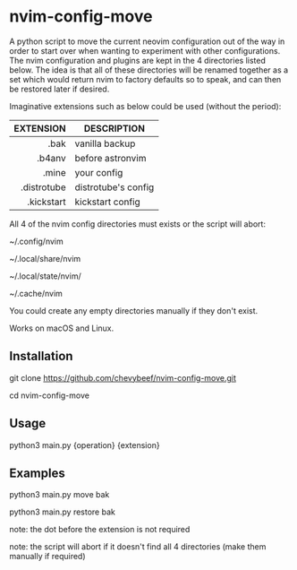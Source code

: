 # nvim-config-move
A python script to move the current neovim configuration out of the way in order to start over when wanting to experiment with other configurations. The nvim configuration and plugins are kept in the 4 directories listed below. The idea is that all of these directories will be renamed together as a set which would return nvim to factory defaults so to speak, and can then be restored later if desired. 

Imaginative extensions such as below could be used (without the period):

|   EXTENSION   |       DESCRIPTION       | 
|--------------:|-------------------------|
|.bak           | vanilla backup          |
|.b4anv         | before astronvim        |
|.mine          | your config             |
|.distrotube    | distrotube's config     |
|.kickstart     | kickstart config        |

All 4 of the nvim config directories must exists or the script will abort:

~/.config/nvim

~/.local/share/nvim

~/.local/state/nvim/

~/.cache/nvim

You could create any empty directories manually if they don't exist.

Works on macOS and Linux.

## Installation

git clone https://github.com/chevybeef/nvim-config-move.git

cd nvim-config-move

## Usage

python3 main.py {operation} {extension}

## Examples

python3 main.py move bak

python3 main.py restore bak

note: the dot before the extension is not required

note: the script will abort if it doesn't find all 4 directories (make them manually if required)
